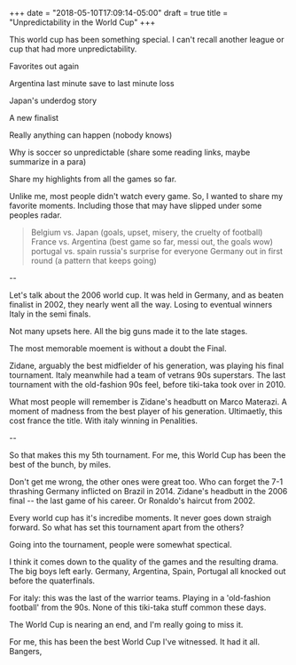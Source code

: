 +++
date = "2018-05-10T17:09:14-05:00"
draft = true
title = "Unpredictability in the World Cup"
+++

This world cup has been something special. I can't recall another league or cup that had more unpredictability.

Favorites out again

Argentina last minute save to last minute loss

Japan's underdog story

A new finalist

Really anything can happen (nobody knows)

Why is soccer so unpredictable (share some reading links, maybe summarize in a para)

Share my highlights from all the games so far.

Unlike me, most people didn't watch every game. So, I wanted to share my favorite moments. Including those that may have slipped under some peoples radar.

> Belgium vs. Japan (goals, upset, misery, the cruelty of football)
> France vs. Argentina (best game so far, messi out, the goals wow)
> portugal vs. spain
> russia's surprise for everyone
> Germany out in first round (a pattern that keeps going)

--

Let's talk about the 2006 world cup. It was held in Germany, and as beaten finalist in 2002, they nearly went all the way. Losing to eventual winners Italy in the semi finals.

Not many upsets here. All the big guns made it to the late stages.

The most memorable moement is without a doubt the Final.

Zidane, arguably the best midfielder of his generation, was playing his final tournament. Italy meanwhile had a team of vetrans 90s superstars. The last tournament with the old-fashion 90s feel, before tiki-taka took over in 2010.

What most people will remember is Zidane's headbutt on Marco Materazi. A moment of madness from the best player of his generation. Ultimaetly, this cost france the title. With italy winning in Penalities.

--

So that makes this my 5th tournament. For me, this World Cup has been the best of the bunch, by miles.

Don't get me wrong, the other ones were great too. Who can forget the 7-1 thrashing Germany inflicted on Brazil in 2014. Zidane's headbutt in the 2006 final -- the last game of his career. Or Ronaldo's haircut from 2002.

Every world cup has it's incredibe moments. It never goes down straigh forward. So what has set this tournament apart from the others?

Going into the tournament, people were somewhat spectical.

I think it comes down to the quality of the games and the resulting drama. The big boys left early. Germany, Argentina, Spain, Portugal all knocked out before the quaterfinals.

For italy:
this was the last of the warrior teams. Playing in a 'old-fashion football' from the 90s. None of this tiki-taka stuff common these days.

The World Cup is nearing an end, and I'm really going to miss it.

For me, this has been the best World Cup I've witnessed. It had it all. Bangers,
